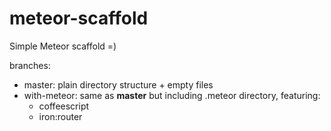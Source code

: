 # meteor-scaffold

Simple Meteor scaffold =)

branches:

- master: plain directory structure + empty files
- with-meteor: same as __master__ but including .meteor directory, featuring:
  - coffeescript
  - iron:router
